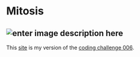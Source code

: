 


# Mitosis
![enter image description here](https://shiffman.net/images/train.png)
---

This [site](https://cassiofb-dev.github.io/mitosis/) is my version of the [coding challenge 006](https://thecodingtrain.com/CodingChallenges/006-mitosis-p5.html).
